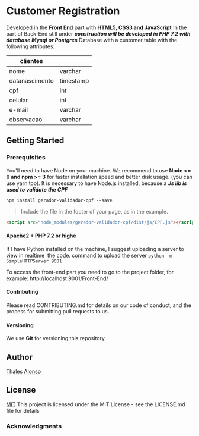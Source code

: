 # Customer Registration

Developed in the **Front End** part with **HTML5, CSS3 and JavaScript**
In the part of Back-End still under ***construction will be developed in PHP 7.2 with database Mysql or Postgres***
Database with a customer table with the following attributes:

  
   |clientes ||
   |-----|----------|
   |nome|  varchar |
   |datanascimento| timestamp| 
   |cpf  |  int |
   |celular |int |
   |e-mail|varchar|
   |observacao| varchar|


## Getting Started
### Prerequisites

You'll need to have Node on your machine. We recommend to use **Node >= 6 and npm >= 3** for faster installation speed and better disk usage. (you can use yarn too).
It is necessary to have Node.js installed, because a ***Js lib is used to validate the CPF***

```node
npm install gerador-validador-cpf --save
```

> Include the file in the footer of your page, as in the example.

```html
<script src="node_modules/gerador-validador-cpf/dist/js/CPF.js"></script>
```

 #### Apache2 + PHP 7.2 or highe
 If I have Python installed on the machine, I suggest uploading a server to view in realtime
 the code.
 command to upload the server ```python -m SimpleHTTPServer 9001```

 To access the front-end part you need to go to the project folder, for example:
 http://localhost:9001/Front-End/




#### Contributing 
Please read CONTRIBUTING.md for details on our code of conduct, and the process for submitting pull requests to us.

#### Versioning
 We use **Git** for versioning this repository.

## Author
[Thales Alonso](https://twitter.com/thalesalonsoo)

## License
[MIT](https://github.com/ThalesAlonso/Cadastro-Cliente/blob/master/LICENSE)
This project is licensed under the MIT License - see the LICENSE.md file for details

### Acknowledgments
